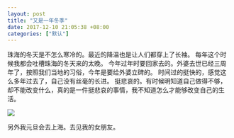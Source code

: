 ```yaml
---
layout: post
title: "又是一年冬季"
date: 2017-12-10 21:05:38 +08:00
categories: ["默认"]
---
```


珠海的冬天是不怎么寒冷的。最近的降温也是让人们都穿上了长袖。
每年这个时候我都会吐槽珠海的冬天来的太晚。
今年过年时要回家去的。外婆去世已经三周年了，按照我们当地的习俗，今年是要给外婆立碑的。
时间过的挺快的，感觉这么多年过去了，自己没有丝毫的长进。
挺悲哀的。有时候明知道自己做得不够，却不能改变什么，真的是一件挺悲哀的事情，我不知道怎么才能够改变自己的生活。

![](https://www.wen.st/usr/uploads/2017/12/1510989354265.jpeg)

另外我元旦会去上海。去见我的女朋友。